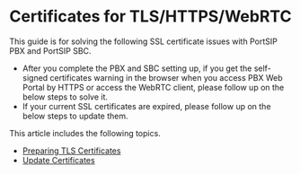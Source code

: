 # Certificates for TLS/HTTPS/WebRTC

This guide is for solving the following SSL certificate issues with PortSIP PBX and PortSIP SBC.

* After you complete the PBX and SBC setting up, if you get the self-signed certificates warning in the browser when you access PBX Web Portal by HTTPS or access the WebRTC client, please follow up on the below steps to solve it.
* If your current SSL certificates are expired, please follow up on the below steps to update them.

This article includes the following topics.

* [Preparing TLS Certificates](preparing-tls-certificates.md)
* [Update Certificates](update-certificates.md)

